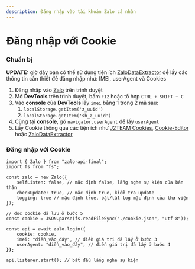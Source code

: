 ```yaml
---
description: Đăng nhập vào tài khoản Zalo cá nhân
---
```


# Đăng nhập với Cookie

### Chuẩn bị

**UPDATE:** giờ đây bạn có thể sử dụng tiện ích [ZaloDataExtractor](https://github.com/JustKemForFun/ZaloDataExtractor) để lấy các thông tin cần thiết để đăng nhập như: IMEI, userAgent và Cookies

1. Đăng nhập vào [Zalo](https://chat.zalo.me/) trên trình duyệt
2. Mở **DevTools** trên trình duyệt, bấm `F12` hoặc tổ hợp `CTRL + SHIFT + C`
3. Vào **console** của **DevTools** lấy `imei` bằng 1 trong 2 mã sau:
   1. `localStorage.getItem('z_uuid')`
   2. `localStorage.getItem('sh_z_uuid')`
4. Cũng tại **console**, gõ `navigator.userAgent` để lấy `userAgent`
5. Lấy Cookie thông qua các tiện ích như [J2TEAM Cookies](https://chromewebstore.google.com/detail/j2team-cookies/okpidcojinmlaakglciglbpcpajaibco), [Cookie-Editor](https://chromewebstore.google.com/detail/cookie-editor/hlkenndednhfkekhgcdicdfddnkalmdm) hoặc [ZaloDataExtractor](https://github.com/JustKemForFun/ZaloDataExtractor/)

### Đăng nhập với Cookie

<pre class="language-javascript" data-title="index.js"><code class="lang-javascript">import { Zalo } from "zalo-api-final";
import fs from "fs";

const zalo = new Zalo({
    selfListen: false, // mặc định false, lắng nghe sự kiện của bản thân
    checkUpdate: true, // mặc định true, kiểm tra update
    logging: true // mặc định true, bật/tắt log mặc định của thư viện
});

// đọc cookie đã lưu ở bước 5
const cookie = JSON.parse(fs.readFileSync("./cookie.json", "utf-8"));

const api = await zalo.login({
    cookie: cookie,
    imei: "điền_vào_đây", // điền giá trị đã lấy ở bước 3
    userAgent: "điền_vào_đây", // điền giá trị đã lấy ở bước 4
<strong>});
</strong>
api.listener.start(); // bắt đầu lắng nghe sự kiện
</code></pre>

